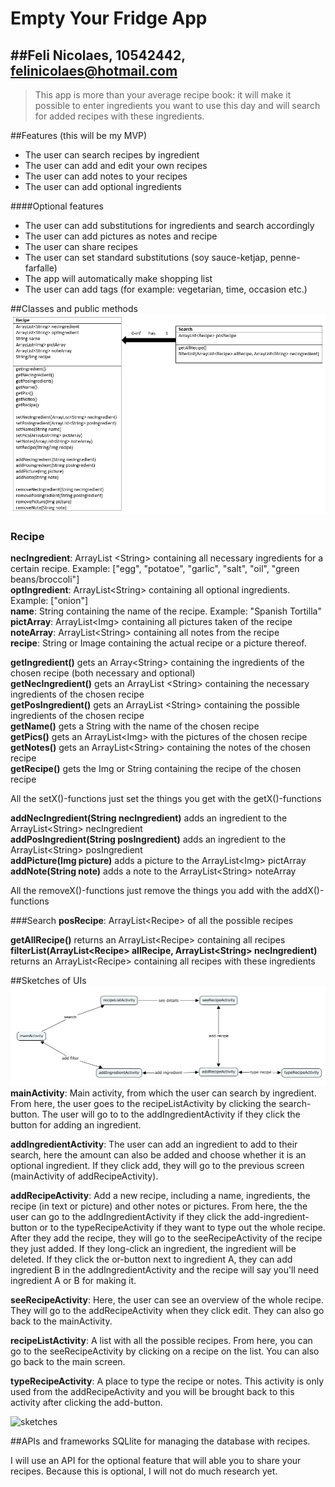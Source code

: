 # Empty Your Fridge App
##Feli Nicolaes, 10542442, felinicolaes@hotmail.com
---------------------

> This app is more than your average recipe book: it will make it possible to enter ingredients you want to use this day and will search for added recipes with these ingredients.

##Features (this will be my MVP)
- The user can search recipes by ingredient
- The user can add and edit your own recipes
- The user can add notes to your recipes
- The user can add optional ingredients

####Optional features
- The user can add substitutions for ingredients and search accordingly
- The user can add pictures as notes and recipe
- The user can share recipes
- The user can set standard substitutions (soy sauce-ketjap, penne-farfalle)
- The app will automatically make shopping list
- The user can add tags (for example: vegetarian, time, occasion etc.)


##Classes and public methods
![classes](/doc/classes.png)
### Recipe
**necIngredient**: ArrayList &lt;String> containing all necessary ingredients for a certain recipe. Example: ["egg", "potatoe", "garlic", "salt", "oil", "green beans/broccoli"]<br/>
**optIngredient**: ArrayList&lt;String> containing all optional ingredients. Example: ["onion"]<br/>
**name**: String containing the name of the recipe. Example: "Spanish Tortilla"<br/>
**pictArray**: ArrayList&lt;Img> containing all pictures taken of the recipe<br/>
**noteArray**: ArrayList&lt;String> containing all notes from the recipe<br/>
**recipe**: String or Image containing the actual recipe or a picture thereof.

**getIngredient()** gets an Array&lt;String> containing the ingredients of the chosen recipe (both necessary and optional)<br/>
**getNecIngredient()** gets an ArrayList &lt;String> containing the necessary ingredients of the chosen recipe<br/>
**getPosIngredient()** gets an ArrayList &lt;String> containing the possible ingredients of the chosen recipe <br/>
**getName()** gets a String with the name of the chosen recipe <br/>
**getPics()** gets an ArrayList&lt;Img> with the pictures of the chosen recipe <br/>
**getNotes()** gets an ArrayList&lt;String> containing the notes of the chosen recipe <br/>
**getRecipe()** gets the Img or String containing the recipe of the chosen recipe <br/>

All the setX()-functions just set the things you get with the getX()-functions

**addNecIngredient(String necIngredient)** adds an ingredient to the ArrayList&lt;String> necIngredient <br/>
**addPosIngredient(String posIngredient)** adds an ingredient to the ArrayList&lt;String> posIngredient <br/>
**addPicture(Img picture)** adds a picture to the ArrayList&lt;Img> pictArray <br/>
**addNote(String note)** adds a note to the ArrayList&lt;String> noteArray <br/>

All the removeX()-functions just remove the things you add with the addX()-functions


###Search
**posRecipe**: ArrayList&lt;Recipe> of all the possible recipes

**getAllRecipe()** returns an ArrayList&lt;Recipe> containing all recipes<br/>
**filterList(ArrayList&lt;Recipe> allRecipe, ArrayList&lt;String> necIngredient)** returns an ArrayList&lt;Recipe> containing all recipes with these ingredients

##Sketches of UIs
![activities](/doc/activities.PNG)
**mainActivity**: Main activity, from which the user can search by ingredient. From here, the user goes to the recipeListActivity by clicking the search-button. The user will go to to the addIngredientActivity if they click the button for adding an ingredient.

**addIngredientActivity**: The user can add an ingredient to add to their search, here the amount can also be added and choose whether it is an optional ingredient. If they click add, they will go to the previous screen (mainActivity of addRecipeActivity).

**addRecipeActivity**: Add a new recipe, including a name, ingredients, the recipe (in text or picture) and other notes or pictures. From here, the the user can go to the addIngredientActivity if they click the add-ingredient-button or to the typeRecipeActivity if they want to type out the whole recipe. After they add the recipe, they will go to the seeRecipeActivity of the recipe they just added. If they long-click an ingredient, the ingredient will be deleted. If they click the or-button next to ingredient A, they can add ingredient B in the addIngredientActivity and the recipe will say you'll need ingredient A or B for making it.

**seeRecipeActivity**: Here, the user can see an overview of the whole recipe. They will go to the addRecipeActivity when they click edit. They can also go back to the mainActivity.

**recipeListActivity**: A list with all the possible recipes. From here, you can go to the seeRecipeActivity by clicking on a recipe on the list. You can also go back to the main screen.

**typeRecipeActivity**: A place to type the recipe or notes. This activity is only used from the addRecipeActivity and you will be brought back to this activity after clicking the add-button.

![sketches](/doc/sketches.png)

##APIs and frameworks
SQLlite for managing the database with recipes.

I will use an API for the optional feature that will able you to share your recipes. Because this is optional, I will not do much research yet.
 